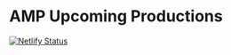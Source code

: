 # AMP Upcoming Productions

[![Netlify Status](https://api.netlify.com/api/v1/badges/dfe8cc70-17e3-4822-9e9d-ccdcb1760174/deploy-status)](https://app.netlify.com/sites/amp-upcoming-productions-plaehaus/deploys)

